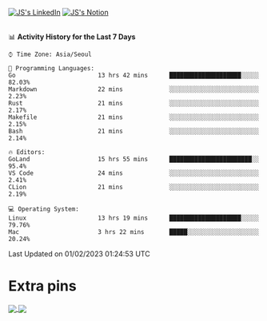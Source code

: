 
[![JS's LinkedIn](https://img.shields.io/badge/LinkedIn-blue?style=for-the-badge&logo=linkedin)](https://www.linkedin.com/in/jaeseung-lee-5a2a32139/) 
[![JS's Notion](https://img.shields.io/badge/Notion-black?style=for-the-badge&logo=notion)](https://bit.ly/ljswiki1) <br><br>
<!-- ![JS's GitHub stats](https://github-readme-stats-lemon-five.vercel.app/api?username=tkxkd0159&hide=contribs,prs,stars,issues&show_icons=true&theme=react&include_all_commits=true)   -->
<!-- ![Top Langs](https://github-readme-stats-lemon-five.vercel.app/api/top-langs/?username=tkxkd0159&layout=compact&hide=jupyter%20notebook,scss,html,css&langs_count=10)  -->


<!--START_SECTION:waka-->
📊 **Activity History for the Last 7 Days** 

```text
⌚︎ Time Zone: Asia/Seoul

💬 Programming Languages: 
Go                       13 hrs 42 mins      ████████████████████░░░░░   82.03% 
Markdown                 22 mins             ░░░░░░░░░░░░░░░░░░░░░░░░░   2.23% 
Rust                     21 mins             ░░░░░░░░░░░░░░░░░░░░░░░░░   2.17% 
Makefile                 21 mins             ░░░░░░░░░░░░░░░░░░░░░░░░░   2.15% 
Bash                     21 mins             ░░░░░░░░░░░░░░░░░░░░░░░░░   2.14%

🔥 Editors: 
GoLand                   15 hrs 55 mins      ███████████████████████░░   95.4% 
VS Code                  24 mins             ░░░░░░░░░░░░░░░░░░░░░░░░░   2.41% 
CLion                    21 mins             ░░░░░░░░░░░░░░░░░░░░░░░░░   2.19%

💻 Operating System: 
Linux                    13 hrs 19 mins      ████████████████████░░░░░   79.76% 
Mac                      3 hrs 22 mins       █████░░░░░░░░░░░░░░░░░░░░   20.24%

```


 Last Updated on 01/02/2023 01:24:53 UTC
<!--END_SECTION:waka-->

# Extra pins
<a href="https://github.com/tkxkd0159/tkxkd0159.github.io">
  <img align="center" src="https://github-readme-stats-lemon-five.vercel.app/api/pin/?username=tkxkd0159&repo=nft-card-game&theme=react" />
</a>
<a href="https://github.com/tkxkd0159/dsalgo">
  <img align="center" src="https://github-readme-stats-lemon-five.vercel.app/api/pin/?username=tkxkd0159&repo=dsalgo&theme=react" />
</a>

<!---
- 🔭 I’m currently working on ...
- 🌱 I’m currently learning blockchain and distributed network
- 👯 I’m looking to collaborate on ...
- 🤔 I’m looking for help with ...
- 💬 Ask me about ...
- 📫 How to reach me: ...
- 😄 Pronouns: ...
- ⚡ Fun fact: ...
-->
